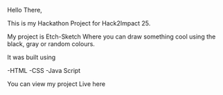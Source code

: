 Hello There,

This is my Hackathon Project for Hack2Impact 25.

My project is Etch-Sketch Where you can draw something cool using the black, gray or random colours. 

It was built using 

-HTML
-CSS
-Java Script

You can view my project Live here 
